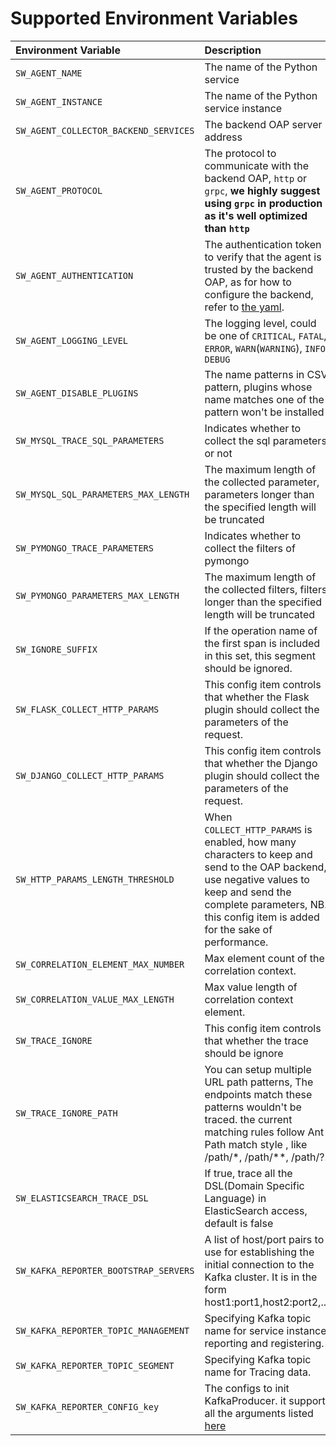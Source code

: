 # Supported Environment Variables

Environment Variable | Description | Default
| :--- | :--- | :--- |
| `SW_AGENT_NAME` | The name of the Python service | `Python Service Name` |
| `SW_AGENT_INSTANCE` | The name of the Python service instance | Randomly generated |
| `SW_AGENT_COLLECTOR_BACKEND_SERVICES` | The backend OAP server address | `127.0.0.1:11800` |
| `SW_AGENT_PROTOCOL` | The protocol to communicate with the backend OAP, `http` or `grpc`, **we highly suggest using `grpc` in production as it's well optimized than `http`** | `grpc` |
| `SW_AGENT_AUTHENTICATION` | The authentication token to verify that the agent is trusted by the backend OAP, as for how to configure the backend, refer to [the yaml](https://github.com/apache/skywalking/blob/4f0f39ffccdc9b41049903cc540b8904f7c9728e/oap-server/server-bootstrap/src/main/resources/application.yml#L155-L158). | unset |
| `SW_AGENT_LOGGING_LEVEL` | The logging level, could be one of `CRITICAL`, `FATAL`, `ERROR`, `WARN`(`WARNING`), `INFO`, `DEBUG` | `INFO` |
| `SW_AGENT_DISABLE_PLUGINS` | The name patterns in CSV pattern, plugins whose name matches one of the pattern won't be installed | `''` |
| `SW_MYSQL_TRACE_SQL_PARAMETERS` | Indicates whether to collect the sql parameters or not | `False` |
| `SW_MYSQL_SQL_PARAMETERS_MAX_LENGTH` | The maximum length of the collected parameter, parameters longer than the specified length will be truncated | `512` |
| `SW_PYMONGO_TRACE_PARAMETERS` | Indicates whether to collect the filters of pymongo | `False` | 
| `SW_PYMONGO_PARAMETERS_MAX_LENGTH` | The maximum length of the collected filters, filters longer than the specified length will be truncated |  `512` |
| `SW_IGNORE_SUFFIX` | If the operation name of the first span is included in this set, this segment should be ignored. | `.jpg,.jpeg,.js,.css,.png,.bmp,.gif,.ico,.mp3,.mp4,.html,.svg` |
| `SW_FLASK_COLLECT_HTTP_PARAMS`| This config item controls that whether the Flask plugin should collect the parameters of the request.| `false` |
| `SW_DJANGO_COLLECT_HTTP_PARAMS`| This config item controls that whether the Django plugin should collect the parameters of the request.| `false` |
| `SW_HTTP_PARAMS_LENGTH_THRESHOLD`| When `COLLECT_HTTP_PARAMS` is enabled, how many characters to keep and send to the OAP backend, use negative values to keep and send the complete parameters, NB. this config item is added for the sake of performance.  | `1024` |
| `SW_CORRELATION_ELEMENT_MAX_NUMBER`|Max element count of the correlation context.| `3` |
| `SW_CORRELATION_VALUE_MAX_LENGTH`| Max value length of correlation context element.| `128` |
| `SW_TRACE_IGNORE`| This config item controls that whether the trace should be ignore | `false` |
| `SW_TRACE_IGNORE_PATH`| You can setup multiple URL path patterns, The endpoints match these patterns wouldn't be traced. the current matching rules follow Ant Path match style , like /path/*, /path/**, /path/?.| `''` |
| `SW_ELASTICSEARCH_TRACE_DSL`| If true, trace all the DSL(Domain Specific Language) in ElasticSearch access, default is false | `false` |
| `SW_KAFKA_REPORTER_BOOTSTRAP_SERVERS` | A list of host/port pairs to use for establishing the initial connection to the Kafka cluster. It is in the form host1:port1,host2:port2,... | `localhost:9092` |
| `SW_KAFKA_REPORTER_TOPIC_MANAGEMENT` | Specifying Kafka topic name for service instance reporting and registering. | `skywalking-managements` | 
| `SW_KAFKA_REPORTER_TOPIC_SEGMENT` | Specifying Kafka topic name for Tracing data. | `skywalking-segments` |
| `SW_KAFKA_REPORTER_CONFIG_key` | The configs to init KafkaProducer. it support all the arguments listed [here](https://kafka-python.readthedocs.io/en/master/apidoc/KafkaProducer.html#kafka.KafkaProducer) | unset |
